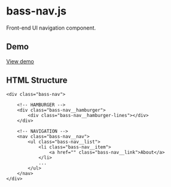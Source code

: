 # bass-nav.js
Front-end UI navigation component.

## Demo
<a href="http://arjanj.github.io/bass-nav/demo/">View demo</a>

## HTML Structure
```
<div class="bass-nav">

	<!-- HAMBURGER -->
	<div class="bass-nav__hamburger">
		<div class="bass-nav__hamburger-lines"></div>
	</div>
        
	<!-- NAVIGATION -->
	<nav class="bass-nav__nav">
		<ul class="bass-nav__list">
			<li class="bass-nav__item">
				<a href="" class="bass-nav__link">About</a>
			</li>
			...
		</ul>
	</nav>
</div>
```
